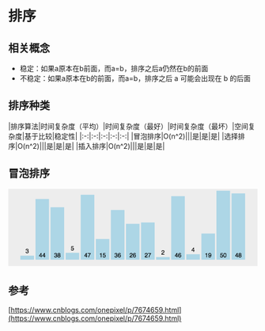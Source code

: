 # 排序
## 相关概念
+ 稳定：如果a原本在b前面，而a=b，排序之后a仍然在b的前面
+ 不稳定：如果a原本在b的前面，而a=b，排序之后 a 可能会出现在 b 的后面
## 排序种类
|排序算法|时间复杂度（平均）|时间复杂度（最好）|时间复杂度（最坏）|空间复杂度|基于比较|稳定性|
|:-:|:-:|:-:|:-:|:-:|
|冒泡排序|O(n^2)|||是|是|是|
|选择排序|O(n^2)|||是|是|是|
|插入排序|O(n^2)|||是|是|是|
## 冒泡排序
![冒泡排序](https://github.com/hzm-January/0402-dsa/blob/master/dsa-algorithm-sort/src/main/resources/sortimage/bubble.gif)
## 参考
[https://www.cnblogs.com/onepixel/p/7674659.html](https://www.cnblogs.com/onepixel/p/7674659.html)  


